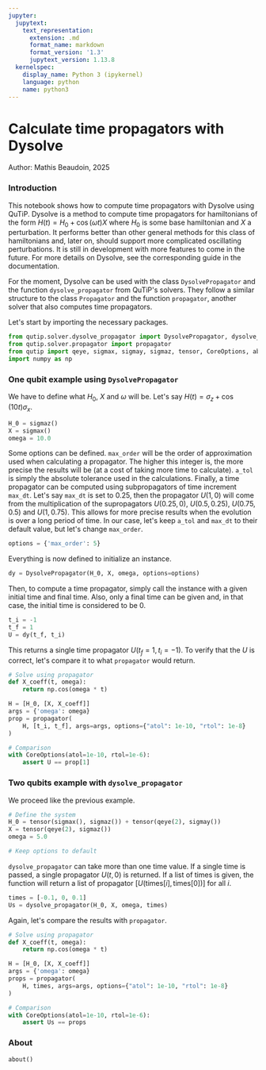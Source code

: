 ```yaml
---
jupyter:
  jupytext:
    text_representation:
      extension: .md
      format_name: markdown
      format_version: '1.3'
      jupytext_version: 1.13.8
  kernelspec:
    display_name: Python 3 (ipykernel)
    language: python
    name: python3
---
```


# Calculate time propagators with Dysolve

Author: Mathis Beaudoin, 2025

### Introduction

This notebook shows how to compute time propagators with Dysolve using QuTiP. Dysolve is a method to compute time propagators for hamiltonians of the form $H(t) = H_0 + \cos(\omega t)X$ where $H_0$ is some base hamiltonian and $X$ a perturbation. It performs better than other general methods for this class of hamiltonians and, later on, should support more complicated oscillating perturbations. It is still in development with more features to come in the future. For more details on Dysolve, see the corresponding guide in the documentation.

For the moment, Dysolve can be used with the class `DysolvePropagator` and the function `dysolve_propagator` from QuTiP's solvers. They follow a similar structure to the class `Propagator` and the function `propagator`, another solver that also computes time propagators. 

Let's start by importing the necessary packages.

```python
from qutip.solver.dysolve_propagator import DysolvePropagator, dysolve_propagator
from qutip.solver.propagator import propagator
from qutip import qeye, sigmax, sigmay, sigmaz, tensor, CoreOptions, about
import numpy as np
```

### One qubit example using `DysolvePropagator`

We have to define what $H_0$, $X$ and $\omega$ will be. Let's say $H(t) = \sigma_z + \cos(10t)\sigma_x$.

```python
H_0 = sigmaz()
X = sigmax()
omega = 10.0
```

Some options can be defined. `max_order` will be the order of approximation used when calculating a propagator. The higher this integer is, the more precise the results will be (at a cost of taking more time to calculate). `a_tol` is simply the absolute tolerance used in the calculations. Finally, a time propagator can be computed using subpropagators of time increment `max_dt`. Let's say `max_dt` is set to 0.25, then the propagator $U(1, 0)$ will come from the multiplication of the supropagators $U(0.25, 0)$, $U(0.5, 0.25)$, $U(0.75, 0.5)$ and $U(1, 0.75)$. This allows for more precise results when the evolution is over a long period of time. In our case, let's keep `a_tol` and `max_dt` to their default value, but let's change `max_order`.

```python
options = {'max_order': 5}
```

Everything is now defined to initialize an instance.

```python
dy = DysolvePropagator(H_0, X, omega, options=options)
```

Then, to compute a time propagator, simply call the instance with a given initial time and final time. Also, only a final time can be given and, in that case, the initial time is considered to be 0.

```python
t_i = -1
t_f = 1
U = dy(t_f, t_i)
```

This returns a single time propagator $U(t_f = 1, t_i = -1)$. To verify that the $U$ is correct, let's compare it to what `propagator` would return.

```python
# Solve using propagator
def X_coeff(t, omega):
    return np.cos(omega * t)

H = [H_0, [X, X_coeff]]
args = {'omega': omega}
prop = propagator(
    H, [t_i, t_f], args=args, options={"atol": 1e-10, "rtol": 1e-8}
)

# Comparison
with CoreOptions(atol=1e-10, rtol=1e-6):
    assert U == prop[1]
```

### Two qubits example with `dysolve_propagator`

We proceed like the previous example.

```python
# Define the system
H_0 = tensor(sigmax(), sigmaz()) + tensor(qeye(2), sigmay())
X = tensor(qeye(2), sigmaz())
omega = 5.0

# Keep options to default
```

`dysolve_propagator` can take more than one time value. If a single time is passed, a single propagator $U(t,0)$ is returned. If a list of times is given, the function will return a list of propagator $[U(\text{times}[i], \text{times}[0])]$ for all $i$. 

```python
times = [-0.1, 0, 0.1]
Us = dysolve_propagator(H_0, X, omega, times)
```

Again, let's compare the results with `propagator`.

```python
# Solve using propagator
def X_coeff(t, omega):
    return np.cos(omega * t)

H = [H_0, [X, X_coeff]]
args = {'omega': omega}
props = propagator(
    H, times, args=args, options={"atol": 1e-10, "rtol": 1e-8}
)

# Comparison
with CoreOptions(atol=1e-10, rtol=1e-6):
    assert Us == props
```

### About

```python
about()
```
